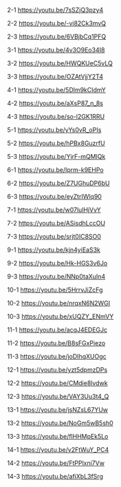 2-1 https://youtu.be/7sSZjQ3pzy4

2-2 https://youtu.be/-vi82Ck3mvQ

2-3 https://youtu.be/6VBjbCq1PFQ



3-1 https://youtu.be/4v3O9Eo34I8

3-2 https://youtu.be/HWQKUeC5vLQ

3-3 https://youtu.be/OZAtVjjY2T4



4-1 https://youtu.be/5Dlm9kCIdmY

4-2 https://youtu.be/aXsP87_n_8s

4-3 https://youtu.be/so-l2GK1RRU



5-1 https://youtu.be/yYs0vR_oPIs

5-2 https://youtu.be/hPBx8GuzrfU

5-3 https://youtu.be/YjrF-mQMIQk



6-1 https://youtu.be/Iprm-k9EHPo

6-2 https://youtu.be/Z7UGhuDP6bU

6-3 https://youtu.be/eyZtrIWlq90



7-1 https://youtu.be/w07lulHjVvY

7-2 https://youtu.be/ASisdhLccOU

7-3 https://youtu.be/srjt0IC8SO0



9-1 https://youtu.be/kjn4yiEaS3k

9-2 https://youtu.be/Hk-HGS3v6Jo

9-3 https://youtu.be/NNp0taXuIn4



10-1 https://youtu.be/5HrrvJiZcFg

10-2 https://youtu.be/nrqxN6N2WGI

10-3 https://youtu.be/xUQZY_ENmVY



11-1 https://youtu.be/acqJ4EDEGJc

11-2 https://youtu.be/B8sFGxPiezo

11-3 https://youtu.be/joDIhqXUOgc



12-1 https://youtu.be/yzt5dpmzDPs

12-2 https://youtu.be/CMdie8lvdwk

12-3 https://youtu.be/VAY3Uu3t4_Q



13-1 https://youtu.be/jsNZsL67YUw

13-2 https://youtu.be/NoGm5wB5sh0

13-3 https://youtu.be/flHHMpEk5Lo



14-1 https://youtu.be/v2FtWuY_PC4

14-2 https://youtu.be/FtPPlxni7Vw

14-3 https://youtu.be/afiXbL3fSrg
